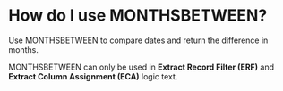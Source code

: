 
# How do I use MONTHSBETWEEN? 

Use MONTHSBETWEEN to compare dates and return the difference in months.

MONTHSBETWEEN can only be used in **Extract Record Filter (ERF)** and **Extract Column Assignment (ECA)** logic text.

